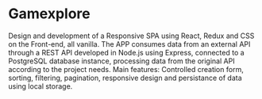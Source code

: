 # Gamexplore

Design and development of a Responsive SPA using React, Redux and CSS on the Front-end, all vanilla. The APP consumes data from an external API through a REST API developed in Node.js using Express, connected to a PostgreSQL database instance, processing data from the original API according to the project needs. Main features: Controlled creation form, sorting, filtering, pagination, responsive design and persistance of data using local storage.
